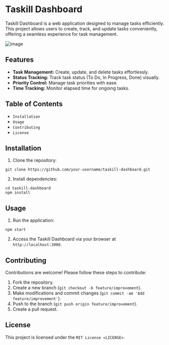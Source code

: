 Taskill Dashboard
=================

Taskill Dashboard is a web application designed to manage tasks efficiently. This project allows users to create, track, and update tasks conveniently, offering a seamless experience for task management.

![image](https://github.com/m-agour/Taskill-Frontent/assets/63170874/372ae34f-5e13-4ca2-9763-41d4ec84e3b1)



Features
--------

- **Task Management:** Create, update, and delete tasks effortlessly.
- **Status Tracking:** Track task status (To Do, In Progress, Done) visually.
- **Priority Control:** Manage task priorities with ease.
- **Time Tracking:** Monitor elapsed time for ongoing tasks.

Table of Contents
-----------------

- `Installation`
- `Usage`
- `Contributing`
- `License`

Installation
------------

1. Clone the repository:
```
git clone https://github.com/your-username/taskill-dashboard.git
```

2. Install dependencies:

```
cd taskill-dashboard
npm install
```
Usage
-----

1. Run the application:

```
npm start
```
2. Access the Taskill Dashboard via your browser at `http://localhost:3000`.

Contributing
------------

Contributions are welcome! Please follow these steps to contribute:

1. Fork the repository.
2. Create a new branch (`git checkout -b feature/improvement`).
3. Make modifications and commit changes (`git commit -am 'Add feature/improvement'`).
4. Push to the branch (`git push origin feature/improvement`).
5. Create a pull request.

License
-------

This project is licensed under the `MIT License <LICENSE>`.
